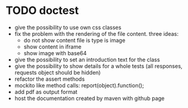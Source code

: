 TODO doctest
============
- give the possibility to use own css classes
- fix the problem with the rendering of the file content. three ideas:
	- do not show content file is type is image
	- show content in iframe
	- show image with base64
- give the possibility to set an introduction text for the class
- give the possibility to show details for a whole tests (all responses, requests object should be hidden)
- refactor the assert methods
- mockito like method calls: report(object).function();
- add pdf as output format
- host the documentation created by maven with github page
